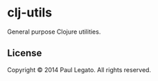 # clj-utils

General purpose Clojure utilities.

## License

Copyright © 2014 Paul Legato. All rights reserved.
